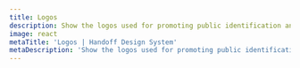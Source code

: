 ```yaml
---
title: Logos
description: Show the logos used for promoting public identification and recognition.
image: react
metaTitle: 'Logos | Handoff Design System'
metaDescription: 'Show the logos used for promoting public identification and recognition.'
---
```


